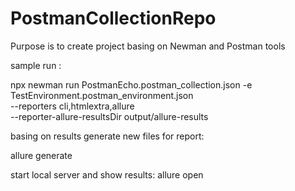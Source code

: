 # PostmanCollectionRepo

Purpose is to create project basing on Newman and Postman tools

sample run :

npx newman run PostmanEcho.postman_collection.json -e TestEnvironment.postman_environment.json \
  --reporters cli,htmlextra,allure \
  --reporter-allure-resultsDir output/allure-results

basing on results generate new files for report:

allure generate

start local server and show results:
allure open